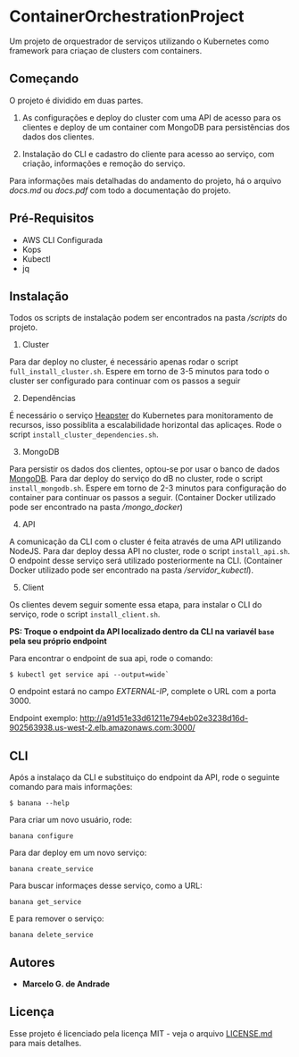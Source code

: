 # ContainerOrchestrationProject

Um projeto de orquestrador de serviços utilizando o Kubernetes como framework para criaçao de clusters com containers.

## Começando

O projeto é dividido em duas partes. 

1. As configurações e deploy do cluster com uma API de acesso para os clientes e deploy de um container com MongoDB para persistências dos dados dos clientes.

2. Instalação do CLI e cadastro do cliente para acesso ao serviço, com criação, informações e remoção do serviço.

Para informações mais detalhadas do andamento do projeto, há o arquivo *docs.md* ou *docs.pdf* com todo a documentação do projeto.

## Pré-Requisitos

- AWS CLI Configurada
- Kops
- Kubectl
- jq

## Instalação

Todos os scripts de instalação podem ser encontrados na pasta */scripts* do projeto.

1. Cluster

Para dar deploy no cluster, é necessário apenas rodar o script `full_install_cluster.sh`. Espere em torno de 3-5 minutos para todo o cluster ser configurado para continuar com os passos a seguir

2. Dependências

É necessário o serviço [Heapster](https://github.com/kubernetes/heapster) do Kubernetes para monitoramento de recursos, isso possiblita a escalabilidade horizontal das aplicaçes. Rode o script `install_cluster_dependencies.sh`.

3. MongoDB

Para persistir os dados dos clientes, optou-se por usar o banco de dados [MongoDB](https://www.mongodb.com/). Para dar deploy do serviço do dB no cluster, rode o script `install_mongodb.sh`. Espere em torno de 2-3 minutos para configuração do container para continuar os passos a seguir. (Container Docker utilizado pode ser encontrado na pasta */mongo_docker*)

4. API

A comunicação da CLI com o cluster é feita através de uma API utilizando NodeJS. Para dar deploy dessa API no cluster, rode o script `install_api.sh`. O endpoint desse serviço será utilizado posteriormente na CLI. (Container Docker utilizado pode ser encontrado na pasta */servidor_kubectl*).

5. Client

Os clientes devem seguir somente essa etapa, para instalar o CLI do serviço, rode o script `install_client.sh`.

**PS: Troque o endpoint da API localizado dentro da CLI na variavél `base` pela seu próprio endpoint**

Para encontrar o endpoint de sua api, rode o comando:
```
$ kubectl get service api --output=wide`
```
O endpoint estará no campo *EXTERNAL-IP*, complete o URL com a porta 3000.

Endpoint exemplo: http://a91d51e33d61211e794eb02e3238d16d-902563938.us-west-2.elb.amazonaws.com:3000/

## CLI

Após a instalaço da CLI e substituiço do endpoint da API, rode o seguinte comando para mais informações:

```
$ banana --help
```

Para criar um novo usuário, rode:

```
banana configure
```

Para dar deploy em um novo serviço:

```
banana create_service
```

Para buscar informaçes desse serviço, como a URL:

```
banana get_service
```

E para remover o serviço:

```
banana delete_service
```



## Autores

* **Marcelo G. de Andrade**

## Licença

Esse projeto é licenciado pela licença MIT - veja o arquivo [LICENSE.md](LICENSE.md) para mais detalhes.
